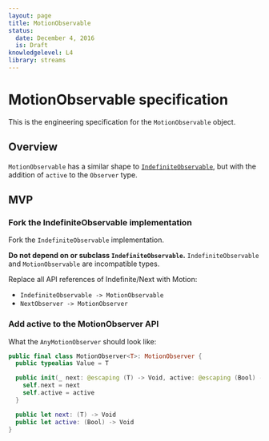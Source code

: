 ```yaml
---
layout: page
title: MotionObservable
status:
  date: December 4, 2016
  is: Draft
knowledgelevel: L4
library: streams
---
```


# MotionObservable specification

This is the engineering specification for the `MotionObservable` object.

## Overview

`MotionObservable` has a similar shape to [`IndefiniteObservable`](IndefiniteObservable), but with
the addition of `active` to the `Observer` type.

## MVP

### Fork the IndefiniteObservable implementation

Fork the `IndefiniteObservable` implementation.

**Do not depend on or subclass `IndefiniteObservable`.** `IndefiniteObservable` and
`MotionObservable` are incompatible types.

Replace all API references of Indefinite/Next with Motion:

- `IndefiniteObservable -> MotionObservable`
- `NextObserver -> MotionObserver`

### Add active to the MotionObserver API

What the `AnyMotionObserver` should look like:

```swift
public final class MotionObserver<T>: MotionObserver {
  public typealias Value = T

  public init(_ next: @escaping (T) -> Void, active: @escaping (Bool) -> Void) {
    self.next = next
    self.active = active
  }

  public let next: (T) -> Void
  public let active: (Bool) -> Void
}
```
